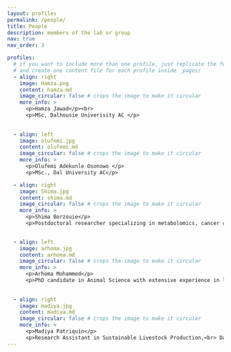 ```yaml
---
layout: profiles
permalink: /people/
title: People
description: members of the lab or group
nav: true
nav_order: 3

profiles:
  # if you want to include more than one profile, just replicate the following block
  # and create one content file for each profile inside _pages/
  - align: right
    image: Hamza.png
    content: hamza.md
    image_circular: false # crops the image to make it circular
    more_info: >
      <p>Hamza Jawad</p><br>
      <p>MSc, Dalhousie Univerisity AC </p>
 
   
  - align: left
    image: olufemi.jpg
    content: olufemi.md
    image_circular: false # crops the image to make it circular
    more_info: >
      <p>Olufemi Adekunle Osonowo </p>
      <p>MSc., Dal University AC</p>

  - align: right
    image: Shima.jpg
    content: shima.md
    image_circular: false # crops the image to make it circular
    more_info: >
      <p>Shima Borzouie</p>
      <p>Postdoctoral researcher specializing in metabolomics, cancer cell biology, and biochemistry.<br> Dalhousie Univerisity AC </p>
 

  - align: left
    image: arhoma.jpg
    content: arhoma.md
    image_circular: false # crops the image to make it circular
    more_info: >
      <p>Arhoma Mohammed</p>
      <p>PhD candidate in Animal Science with extensive experience in livestock management and poultry advisory. <br> Dalhousie Univerisity AC </p>
 
   
  - align: right
    image: madiya.jpg
    content: madiya.md
    image_circular: false # crops the image to make it circular
    more_info: >
      <p>Madiya Patriquin</p>
      <p>Research Assistant in Sustainable Livestock Production,<br> Dal University AC</p>
---
```

